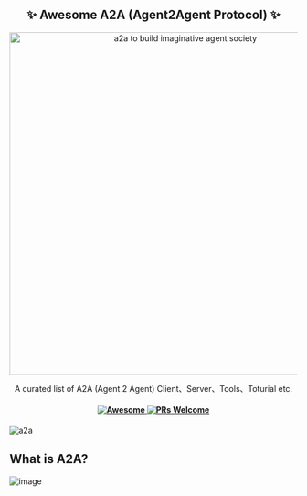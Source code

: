 <div align="center">
  <h2 align="center">✨ Awesome A2A (Agent2Agent Protocol) ✨ </h2>
  <p align="center">
    <img src="https://github.com/user-attachments/assets/73dab1ee-dc61-4da0-b4e6-a4989feef916" alt="a2a to build imaginative agent society" width="600">
  </p>
  <p align="center">
     A curated list of A2A (Agent 2 Agent) Client、Server、Tools、Toturial etc.
  </p>
  <h4 align="center">
    <a href="https://awesome.re">
      <img src="https://awesome.re/badge.svg" alt="Awesome" />
    </a>
    <a href="CONTRIBUTING.md"> <!-- Link to your contributing file -->
      <img src="https://img.shields.io/badge/PRs-welcome-brightgreen.svg?style=flat-square" alt="PRs Welcome" />
    </a>
  </h4>
</div>

![a2a](https://github.com/user-attachments/assets/73dab1ee-dc61-4da0-b4e6-a4989feef916)



## What is A2A?

![image](https://github.com/user-attachments/assets/0197f9c3-2db6-44aa-9ac3-251a61bf36fa)
